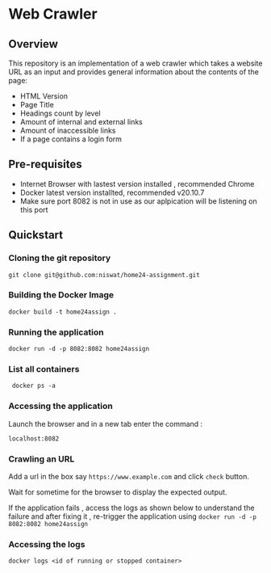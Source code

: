 # Web Crawler

## Overview
This repository is an implementation of a web crawler which takes a website URL as an input and provides general information
about the contents of the page:
- HTML Version
- Page Title
- Headings count by level
- Amount of internal and external links
- Amount of inaccessible links
- If a page contains a login form

## Pre-requisites
- Internet Browser with lastest version installed , recommended Chrome
- Docker latest version installted, recommended v20.10.7
- Make sure port 8082 is not in use as our aplpication will be listening on this port

## Quickstart

### Cloning the git repository
```
git clone git@github.com:niswat/home24-assignment.git
```
### Building the Docker Image
```
docker build -t home24assign .
```

### Running the application 
```
docker run -d -p 8082:8082 home24assign
```
### List all containers
```
 docker ps -a
```
### Accessing the application

Launch the browser and in a new tab enter the command : 
```
localhost:8082
```
### Crawling an URL

Add a url in the box say `https://www.example.com` and click `check` button.

Wait for sometime for the browser to display the expected output.

If the application fails , access the logs as shown below to understand the failure and after fixing it , re-trigger the application using `docker run -d -p 8082:8082 home24assign`

### Accessing the logs

```
docker logs <id of running or stopped container>
```

